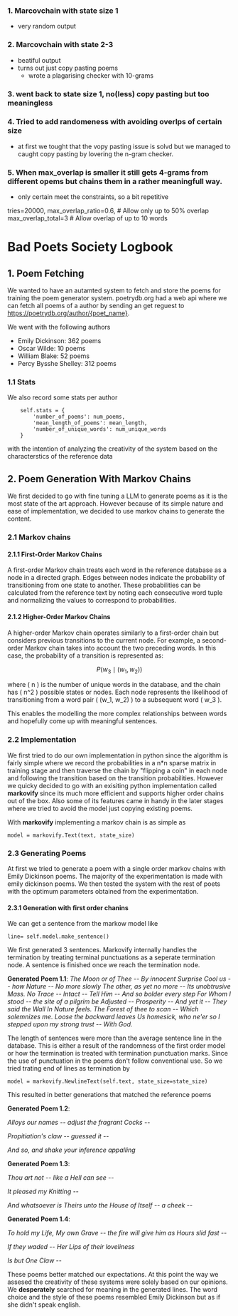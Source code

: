 ### 1. Marcovchain with state size 1
- very random output

### 2. Marcovchain with state 2-3
- beatiful output
- turns out just copy pasting poems
    - wrote a plagarising checker with 10-grams

### 3. went back to state size 1, no(less) copy pasting but too meaningless

### 4. Tried to add randomeness with avoiding overlps of certain size
- at first we tought that the vopy pasting issue is solvd but we managed to caught copy pasting by lovering the n-gram checker. 

### 5. When max_overlap is smaller it still gets 4-grams from different opems but chains them in a rather meaningfull way.
- only certain meet the constraints, so a bit repetitive


tries=20000,
max_overlap_ratio=0.6,  # Allow only up to 50% overlap
max_overlap_total=3   # Allow overlap of up to 10 words


# Bad Poets Society Logbook

## 1. Poem Fetching

We wanted to have an autamted system to fetch and store the poems for training the poem generator system. poetrydb.org had a web api where we can fetch all poems of a author by sending an get reguest to https://poetrydb.org/author/{poet_name}. 

We went with the following authors
- Emily Dickinson: 362 poems
- Oscar Wilde: 10 poems
- William Blake: 52 poems
- Percy Bysshe Shelley: 312 poems

### 1.1 Stats
We also record some stats per author

        self.stats = {
            'number_of_poems': num_poems,
            'mean_length_of_poems': mean_length,
            'number_of_unique_words': num_unique_words
        }

with the intention of analyzing the creativity of the system based on the characterstics of the reference data

## 2. Poem Generation With Markov Chains

We first decided to go with fine tuning a LLM to generate poems as it is the most state of the art approach. However because of its simple nature and ease of implementation, we decided to use markov chains to generate the content. 

### 2.1 Markov chains

#### 2.1.1 First-Order Markov Chains
A first-order Markov chain treats each word in the reference database as a node in a directed graph. Edges between nodes indicate the probability of transitioning from one state to another. These probabilities can be calculated from the reference text by noting each consecutive word tuple and normalizing the values to correspond to probabilities.


#### 2.1.2 Higher-Order Markov Chains
A higher-order Markov chain operates similarly to a first-order chain but considers previous transitions to the current node. For example, a second-order Markov chain takes into account the two preceding words. In this case, the probability of a transition is represented as:

$$
P(w_3 \mid (w_1, w_2))
$$

where \( n \) is the number of unique words in the database, and the chain has \( n^2 \) possible states or nodes. Each node represents the likelihood of transitioning from a word pair \( (w_1, w_2) \) to a subsequent word \( w_3 \).

This enables the modelling the more complex relationships between words and hopefully come up with meaningful sentences.

### 2.2 Implementation

We first tried to do our own implementation in python since the algorithm is fairly simple where we record the probabilities in a n*n sparse matrix in training stage and then traverse the chain by "flipping a coin" in each node and following the transition based on the transition probabilities. However we quicky decided to go with an exisiting python implementation called **markovify** since its much more efficient and supports higher order chains out of the box. Also some of its features came in handy in the later stages where we tried to avoid the model just copying existing poems.

With **markovify** implementing a markov chain is as simple as

    model = markovify.Text(text, state_size)

### 2.3 Generating Poems

At first we tried to generate a poem with a single order markov chains with Emily Dickinson poems. The majority of the experimentation is made with emily dickinson poems. We then tested the system with the rest of poets with the optimum parameters obtained from the experimentation. 
#### 2.3.1 Generation with first order chanins

We can get a sentence from the markow model like

    line= self.model.make_sentence()

We first generated 3 sentences. Markovify internally handles the termination by treating terminal punctuations as a seperate termination node. A sentence is finished once we reach the termination node. 

**Generated Poem 1.1**: *The Moon or of Thee -- By innocent Surprise Cool us -- how Nature -- No more slowly The other, as yet no more -- Its unobtrusive Mass. No Trace -- Intact -- Tell Him -- And so bolder every step For Whom I stood -- the site of a pilgrim be Adjusted -- Prosperity -- And yet it -- They said the Wall In Nature feels. The Forest of thee to scan -- Which solemnizes me. Loose the backward leaves Us homesick, who ne'er so I stepped upon my strong trust -- With God.*

The length of sentences were more than the average sentence line in the database. This is either a result of the randomness of the first order model or how the termination is treated with termination punctuation marks. Since the use of punctuation in the poems don't follow conventional use. So we tried trating end of lines as termination by 

    model = markovify.NewlineText(self.text, state_size=state_size)

This resulted in better generations that matched the reference poems

**Generated Poem 1.2**:

*Alloys our names -- adjust the fragrant Cocks --*

*Propitiation's claw -- guessed it --*

*And so, and shake your inference appalling*

**Generated Poem 1.3**:

*Thou art not -- like a Hell can see --*

*It pleased my Knitting --*

*And whatsoever is Theirs unto the House of Itself -- a cheek --*

**Generated Poem 1.4**:

*To hold my Life, My own Grave -- the fire will give him as Hours slid fast --*

*If they waded -- Her Lips of their loveliness*

*Is but One Claw --*

These poems better matched our expectations. At this point the way we assesed the creativity of these systems were solely based on our opinions. We **desperately** searched for meaning in the generated lines. The word choice and the style of these poems resembled Emily Dickinson but as if she didn't speak english. 





















